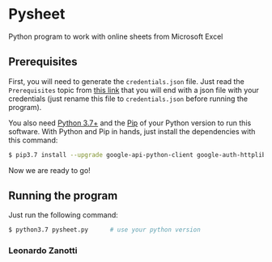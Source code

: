 # Pysheet
Python program to work with online sheets from Microsoft Excel

## Prerequisites
First, you will need to generate the `credentials.json` file. Just read the `Prerequisites` topic from [this link](https://developers.google.com/sheets/api/quickstart/python) that you will end with a json file with your credentials (just rename this file to `credentials.json` before running the program).

You also need [Python 3.7+](https://www.python.org/) and the [Pip](https://pypi.org/project/pip/) of your Python version to run this software. With Python and Pip in hands, just install the dependencies with this command:
```bash
$ pip3.7 install --upgrade google-api-python-client google-auth-httplib2 google-auth-oauthlib    # use your pip version  
```

Now we are ready to go!

## Running the program
Just run the following command:
```bash
$ python3.7 pysheet.py      # use your python version
```

### Leonardo Zanotti